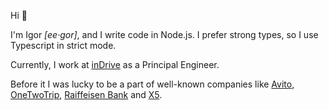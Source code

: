 Hi 👋

I'm Igor *[ee·gor]*, and I write code in Node.js. I prefer strong types, so I use Typescript in strict mode.

Currently, I work at [inDrive](https://github.com/indriver) as a Principal Engineer.

Before it I was lucky to be a part of well-known companies like [Avito](https://www.avito.ru "The biggest classified in the world"), [OneTwoTrip](https://www.onetwotrip.com/en-us/ "Hotel search engine"), [Raiffeisen Bank](https://www.raiffeisen.ru/en/) and [X5](https://www.x5.ru/en/ "Top-3 grocery delivery service").
